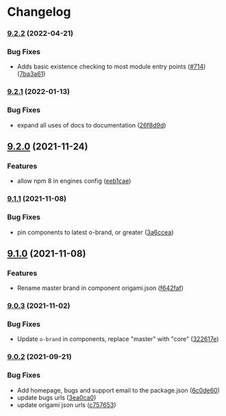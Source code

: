 # Changelog

### [9.2.2](https://www.github.com/Financial-Times/origami/compare/o-footer-v9.2.1...o-footer-v9.2.2) (2022-04-21)


### Bug Fixes

* Adds basic existence checking to most module entry points ([#714](https://www.github.com/Financial-Times/origami/issues/714)) ([7ba3a61](https://www.github.com/Financial-Times/origami/commit/7ba3a61d0de2a32d3a27a225fd4258b3820c7bda))

### [9.2.1](https://www.github.com/Financial-Times/origami/compare/o-footer-v9.2.0...o-footer-v9.2.1) (2022-01-13)


### Bug Fixes

* expand all uses of docs to documentation ([26f8d9d](https://www.github.com/Financial-Times/origami/commit/26f8d9d8cbbe3e78902d8c3951b37e08150a77bd))

## [9.2.0](https://www.github.com/Financial-Times/origami/compare/o-footer-v9.1.1...o-footer-v9.2.0) (2021-11-24)


### Features

* allow npm 8 in engines config ([eeb1cae](https://www.github.com/Financial-Times/origami/commit/eeb1cae6e7f0379e647f2b41240b1f294997d528))

### [9.1.1](https://www.github.com/Financial-Times/origami/compare/o-footer-v9.1.0...o-footer-v9.1.1) (2021-11-08)


### Bug Fixes

* pin components to latest o-brand, or greater ([3a6ccea](https://www.github.com/Financial-Times/origami/commit/3a6ccea1e838e4a2003322ca1f855d0b87b26b60))

## [9.1.0](https://www.github.com/Financial-Times/origami/compare/o-footer-v9.0.3...o-footer-v9.1.0) (2021-11-08)


### Features

* Rename master brand in component origami.json ([f642faf](https://www.github.com/Financial-Times/origami/commit/f642faf0574d84ea8185b56e6090c8015def27e6))

### [9.0.3](https://www.github.com/Financial-Times/origami/compare/o-footer-v9.0.2...o-footer-v9.0.3) (2021-11-02)


### Bug Fixes

* Update `o-brand` in components, replace "master" with "core" ([322617e](https://www.github.com/Financial-Times/origami/commit/322617ea80f30a6825d9c36872e05574b871ea82))

### [9.0.2](https://www.github.com/Financial-Times/origami/compare/o-footer-v9.0.1...o-footer-v9.0.2) (2021-09-21)


### Bug Fixes

* Add homepage, bugs and support email to the package.json ([6c0de60](https://www.github.com/Financial-Times/origami/commit/6c0de60ebd6e64c4dd16d000fcc6b79412ce30f4))
* update bugs urls ([3ea0ca0](https://www.github.com/Financial-Times/origami/commit/3ea0ca03bcb6e55142a77387ad0fff5ddf056d44))
* update origami json urls ([c757653](https://www.github.com/Financial-Times/origami/commit/c7576532b5a14f0462d5346dfb63238be025602e))

